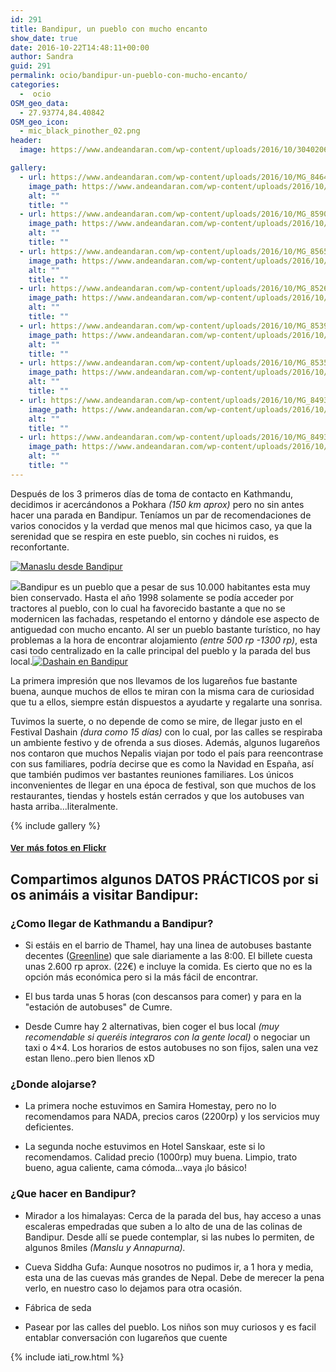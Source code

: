 ```yaml
---
id: 291
title: Bandipur, un pueblo con mucho encanto
show_date: true
date: 2016-10-22T14:48:11+00:00
author: Sandra
guid: 291
permalink: ocio/bandipur-un-pueblo-con-mucho-encanto/
categories:
  -  ocio
OSM_geo_data:
  - 27.93774,84.40842
OSM_geo_icon:
  - mic_black_pinother_02.png
header:
  image: https://www.andeandaran.com/wp-content/uploads/2016/10/30402066211_93d0f478ab_b-1024x545.jpg

gallery:
  - url: https://www.andeandaran.com/wp-content/uploads/2016/10/MG_8464.jpg
    image_path: https://www.andeandaran.com/wp-content/uploads/2016/10/MG_8464-150x150.jpg
    alt: ""
    title: ""
  - url: https://www.andeandaran.com/wp-content/uploads/2016/10/MG_8590.jpg
    image_path: https://www.andeandaran.com/wp-content/uploads/2016/10/MG_8590-150x150.jpg
    alt: ""
    title: ""
  - url: https://www.andeandaran.com/wp-content/uploads/2016/10/MG_8565-1.jpg
    image_path: https://www.andeandaran.com/wp-content/uploads/2016/10/MG_8565-1-150x150.jpg
    alt: ""
    title: "" 
  - url: https://www.andeandaran.com/wp-content/uploads/2016/10/MG_8526.jpg
    image_path: https://www.andeandaran.com/wp-content/uploads/2016/10/MG_8526-150x150.jpg
    alt: ""
    title: "" 
  - url: https://www.andeandaran.com/wp-content/uploads/2016/10/MG_8539.jpg
    image_path: https://www.andeandaran.com/wp-content/uploads/2016/10/MG_8539-150x150.jpg
    alt: ""
    title: "" 
  - url: https://www.andeandaran.com/wp-content/uploads/2016/10/MG_8535.jpg
    image_path: https://www.andeandaran.com/wp-content/uploads/2016/10/MG_8535-150x150.jpg
    alt: ""
    title: ""
  - url: https://www.andeandaran.com/wp-content/uploads/2016/10/MG_8493-HDR.jpg
    image_path: https://www.andeandaran.com/wp-content/uploads/2016/10/MG_8493-HDR-150x150.jpg
    alt: ""
    title: ""
  - url: https://www.andeandaran.com/wp-content/uploads/2016/10/MG_8493-HDR.jpg
    image_path: https://www.andeandaran.com/wp-content/uploads/2016/10/MG_8493-HDR-150x150.jpg
    alt: ""
    title: "" 
---
```


Después de los 3 primeros días de toma de contacto en Kathmandu, decidimos ir acercándonos a Pokhara _(150 km aprox)_ pero no sin antes hacer una parada en Bandipur. Teníamos un par de recomendaciones de varios conocidos y la verdad que menos mal que hicimos caso, ya que la serenidad que se respira en este pueblo, sin coches ni ruidos, es reconfortante.

<a href="https://www.flickr.com/photos/sitoo/30452336306/in/dateposted/" target="_blank" rel="noopener"><img class="img-circle aligncenter" title="Manaslu desde Bandipur" src="https://c2.staticflickr.com/6/5464/30452336306_386302f5f9.jpg" /></a>

<a href="https://www.flickr.com/photos/sitoo/29858177534/in/dateposted/" target="_blank" rel="noopener"><img  src="https://c1.staticflickr.com/9/8673/29858177534_e413cc9b69_n.jpg" /></a>Bandipur es un pueblo que a pesar de sus 10.000 habitantes esta muy bien conservado. Hasta el año 1998 solamente se podía acceder por tractores al pueblo, con lo cual ha favorecido bastante a que no se modernicen las fachadas, respetando el entorno y dándole ese aspecto de antiguedad con mucho encanto. Al ser un pueblo bastante turístico, no hay problemas a la hora de encontrar alojamiento _(entre 500 rp -1300 rp)_, esta casi todo centralizado en la calle principal del pueblo y la parada del bus local.<a href="https://www.flickr.com/photos/sitoo/30372102152/in/dateposted/" target="_blank" rel="noopener"><img class="alignright" title="Dashain en Bandipur" src="https://c2.staticflickr.com/6/5822/30372102152_3232799e7e_n.jpg" /></a>

La primera impresión que nos llevamos de los lugareños fue bastante buena, aunque muchos de ellos te miran con la misma cara de curiosidad que tu a ellos, siempre están dispuestos a ayudarte y regalarte una sonrisa.

Tuvimos la suerte, o no depende de como se mire, de llegar justo en el Festival Dashain _(dura como 15 días)_ con lo cual, por las calles se respiraba un ambiente festivo y de ofrenda a sus dioses. Además, algunos lugareños nos contaron que muchos Nepalis viajan por todo el país para reencontrase con sus familiares, podría decirse que es como la Navidad en España, así que también pudimos ver bastantes reuniones familiares. Los únicos inconvenientes de llegar en una época de festival, son que muchos de los restaurantes, tiendas y hostels están cerrados y que los autobuses van hasta arriba...literalmente.

{% include gallery %}

####  <span style="font-family: helvetica,arial,sans-serif;"><a href="https://www.flickr.com/search/?user_id=7470842%40N04&sort=date-taken-desc&text=bandipur&view_all=1" target="_blank" rel="noopener">Ver más fotos en Flickr</a></span>


## Compartimos algunos DATOS PRÁCTICOS por si os animáis a visitar Bandipur:

### ¿Como llegar de Kathmandu a Bandipur?

  * Si estáis en el barrio de Thamel, hay una linea de autobuses bastante decentes ([Greenline](http://www.greenline.com.np/)) que sale diariamente a las 8:00. El billete cuesta unas 2.600 rp aprox. (22€) e incluye la comida. Es cierto que no es la opción más económica pero si la más fácil de encontrar.

  * El bus tarda unas 5 horas (con descansos para comer) y para en la "estación de autobuses" de Cumre.

  * Desde Cumre hay 2 alternativas, bien coger el bus local _(muy recomendable si queréis integraros con la gente local)_ o negociar un taxi o 4&#215;4. Los horarios de estos autobuses no son fijos, salen una vez estan lleno..pero bien llenos xD

### ¿Donde alojarse?
      
  * La primera noche estuvimos en Samira Homestay, pero no lo recomendamos para NADA, precios caros (2200rp) y los servicios muy deficientes.

  * La segunda noche estuvimos en Hotel Sanskaar, este si lo recomendamos.  Calidad precio (1000rp) muy buena. Limpio, trato bueno, agua caliente, cama cómoda...vaya ¡lo básico!      
      
### ¿Que hacer en Bandipur?</strong> <ul>
      
  * Mirador a los himalayas: Cerca de la parada del bus, hay acceso a unas escaleras empedradas que suben a lo alto de una de las colinas de Bandipur. Desde allí se puede contemplar, si las nubes lo permiten, de algunos 8miles <em>(Manslu y Annapurna).</em>

  * Cueva Siddha Gufa: Aunque nosotros no pudimos ir, a 1 hora y media, esta una de las cuevas más grandes de Nepal. Debe de merecer la pena verlo, en nuestro caso lo dejamos para otra ocasión.
  
  * Fábrica de seda

  * Pasear por las calles del pueblo. Los niños son muy curiosos y es facil entablar conversación con lugareños que cuente    
   

{% include iati_row.html %}
